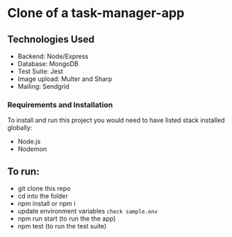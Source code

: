 # Clone of a task-manager-app

## Technologies Used
- Backend: Node/Express
- Database: MongoDB 
- Test Suite: Jest
- Image upload: Multer and Sharp
- Mailing: Sendgrid

### Requirements and Installation
To install and run this project you would need to have listed stack installed globally:
* Node.js 
* Nodemon

 ## To run:

*  git clone this repo
*  cd into the folder
*  npm install or npm i
*  update environment variables `check sample.env`
*  npm run start (to run the the app)
*  npm test (to run the test suite)

